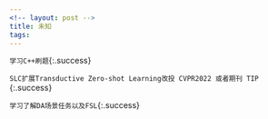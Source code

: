 ```yaml
---
<!-- layout: post -->
title: 未知
tags: 
---
```


`学习C++刷题`{:.success}

`SLC扩展Transductive Zero-shot Learning改投 CVPR2022 或者期刊 TIP` {:.success}

`学习了解DA场景任务以及FSL`{:.success}




